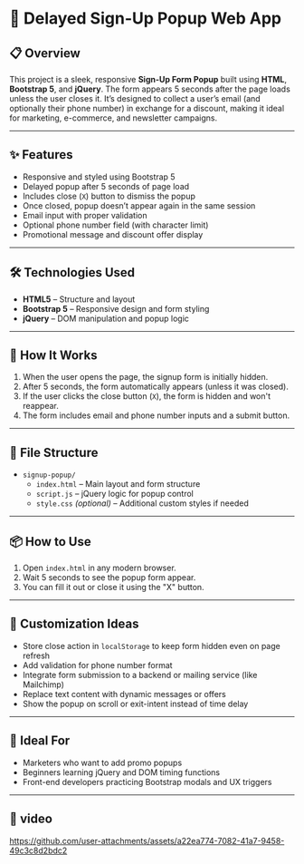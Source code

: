 # 📨 Delayed Sign-Up Popup Web App

## 📋 Overview
This project is a sleek, responsive **Sign-Up Form Popup** built using **HTML**, **Bootstrap 5**, and **jQuery**. The form appears 5 seconds after the page loads unless the user closes it. It’s designed to collect a user’s email (and optionally their phone number) in exchange for a discount, making it ideal for marketing, e-commerce, and newsletter campaigns.

---

## ✨ Features
- Responsive and styled using Bootstrap 5
- Delayed popup after 5 seconds of page load
- Includes close (`X`) button to dismiss the popup
- Once closed, popup doesn’t appear again in the same session
- Email input with proper validation
- Optional phone number field (with character limit)
- Promotional message and discount offer display

---

## 🛠️ Technologies Used
- **HTML5** – Structure and layout  
- **Bootstrap 5** – Responsive design and form styling  
- **jQuery** – DOM manipulation and popup logic

---

## 🚀 How It Works
1. When the user opens the page, the signup form is initially hidden.
2. After 5 seconds, the form automatically appears (unless it was closed).
3. If the user clicks the close button (`X`), the form is hidden and won't reappear.
4. The form includes email and phone number inputs and a submit button.

---

## 📁 File Structure
<ul>
  <li><code>signup-popup/</code>
    <ul>
      <li><code>index.html</code> – Main layout and form structure</li>
      <li><code>script.js</code> – jQuery logic for popup control</li>
      <li><code>style.css</code> <em>(optional)</em> – Additional custom styles if needed</li>
    </ul>
  </li>
</ul>


---

## 📦 How to Use
1. Open `index.html` in any modern browser.
2. Wait 5 seconds to see the popup form appear.
3. You can fill it out or close it using the "X" button.

---

## 🔧 Customization Ideas
- Store close action in `localStorage` to keep form hidden even on page refresh
- Add validation for phone number format
- Integrate form submission to a backend or mailing service (like Mailchimp)
- Replace text content with dynamic messages or offers
- Show the popup on scroll or exit-intent instead of time delay

---

## 🎯 Ideal For
- Marketers who want to add promo popups
- Beginners learning jQuery and DOM timing functions
- Front-end developers practicing Bootstrap modals and UX triggers

---

## 🎥 video

https://github.com/user-attachments/assets/a22ea774-7082-41a7-9458-49c3c8d2bdc2

